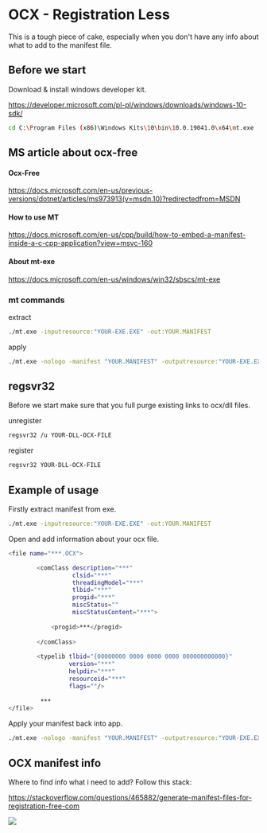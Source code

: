 # OCX - Registration Less

This is a tough piece of cake, especially when you don't have any info about what to add to the manifest file.

## Before we start

Download & install windows developer kit.

https://developer.microsoft.com/pl-pl/windows/downloads/windows-10-sdk/

```sh
cd C:\Program Files (x86)\Windows Kits\10\bin\10.0.19041.0\x64\mt.exe
```

## MS article about ocx-free

#### Ocx-Free

https://docs.microsoft.com/en-us/previous-versions/dotnet/articles/ms973913(v=msdn.10)?redirectedfrom=MSDN

#### How to use MT

https://docs.microsoft.com/en-us/cpp/build/how-to-embed-a-manifest-inside-a-c-cpp-application?view=msvc-160

#### About mt-exe

https://docs.microsoft.com/en-us/windows/win32/sbscs/mt-exe


### mt commands

extract
```sh
./mt.exe -inputresource:"YOUR-EXE.EXE" -out:YOUR.MANIFEST
```

apply

```sh
./mt.exe -nologo -manifest "YOUR.MANIFEST" -outputresource:"YOUR-EXE.EX"
```
## regsvr32

Before we start make sure that you full purge existing links to ocx/dll files.

unregister
```sh
regsvr32 /u YOUR-DLL-OCX-FILE
```

register
```sh
regsvr32 YOUR-DLL-OCX-FILE
```

## Example of usage

Firstly extract manifest from exe.

```sh
./mt.exe -inputresource:"YOUR-EXE.EXE" -out:YOUR.MANIFEST
```

Open and add information about your ocx file.

```sh
<file name="***.OCX">

		<comClass description="***"
				  clsid="***"
				  threadingModel="***"
				  tlbid="***"
				  progid="***"
				  miscStatus=""
				  miscStatusContent="***">
			
			<progid>***</progid>
			
		</comClass>
		                 
		<typelib tlbid="{00000000 0000 0000 0000 000000000000}"
				 version="***"
				 helpdir="***"
				 resourceid="***"
				 flags=""/>
         
         ***
</file>
```
 
Apply your manifest back into app.

```sh
./mt.exe -nologo -manifest "YOUR.MANIFEST" -outputresource:"YOUR-EXE.EXE"
```

## OCX manifest info

Where to find info what i need to add?
Follow this stack:

https://stackoverflow.com/questions/465882/generate-manifest-files-for-registration-free-com


<img src="https://github.com/igor-sadza/JakCo/blob/f48be9cec8ea6bcf8b25314d0b2a7b8d630322a0/windows/img/use_ocx_without_registration_0.png" align="center">
